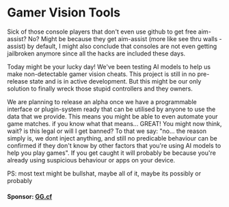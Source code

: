 # Gamer Vision Tools

Sick of those console players that don't even use github to get free aim-assist?
No? Might be because they get aim-assist (more like see thru walls -assist) by default, I might also conclude that consoles are not even getting jailbroken anymore since all the hacks are included these days.

Today might be your lucky day! We've been testing AI models to help us make non-detectable gamer vision cheats. This project is still in no pre-release state and is in active development. But this might be our only solution to finally wreck those stupid controllers and they owners.

We are planning to release an alpha once we have a programmable interface or plugin-system ready that can be utilised by anyone to use the data that we provide.
This means you might be able to even automate your game matches. if you know what that means... GREAT! You might now think, wait? is this legal or will I get banned?
To that we say: "no... the reason simply is, we dont inject anything, and still no predicable behaviour can be confirmed if they don't know by other factors that you're using AI models to help you play games". If you get caught it will probably be because you're already using suspicious behaviour or apps on your device.

PS: most text might be bullshat, maybe all of it, maybe its possibly or probably

#### Sponsor: [GG.cf](https://gg.cf/)
